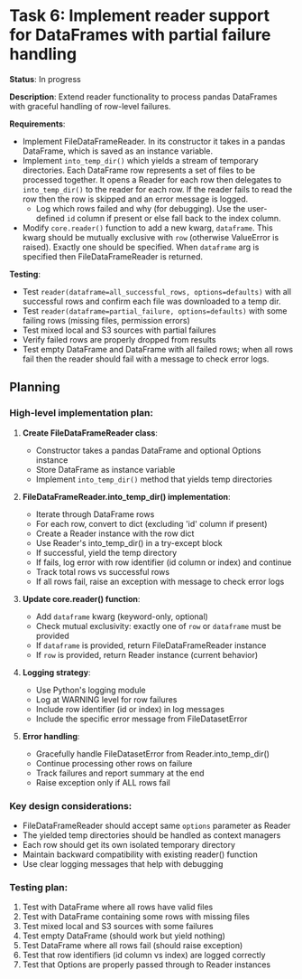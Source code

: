 # Task 6: Implement reader support for DataFrames with partial failure handling

**Status**: In progress

**Description**: Extend reader functionality to process pandas DataFrames with graceful handling of row-level failures.

**Requirements**:
- Implement FileDataFrameReader. In its constructor it takes in a pandas DataFrame, which is saved as an instance variable.
- Implement `into_temp_dir()` which yields a stream of temporary directories. Each DataFrame row represents a set of files to be processed together. It opens a Reader for each row then delegates to `into_temp_dir()` to the reader for each row. If the reader fails to read the row then the row is skipped and an error message is logged.
    - Log which rows failed and why (for debugging). Use the user-defined `id` column if present or else fall back to the index column.
- Modify `core.reader()` function to add a new kwarg, `dataframe`. This kwarg should be mutually exclusive with `row` (otherwise ValueError is raised). Exactly one should be specified. When `dataframe` arg is specified then  FileDataFrameReader is returned.

**Testing**:
- Test `reader(dataframe=all_successful_rows, options=defaults)` with all successful rows and confirm each file was downloaded to a temp dir.
- Test `reader(dataframe=partial_failure, options=defaults)` with some failing rows (missing files, permission errors)
- Test mixed local and S3 sources with partial failures
- Verify failed rows are properly dropped from results
- Test empty DataFrame and DataFrame with all failed rows; when all rows fail then the reader should fail with a message to check error logs.

## Planning

### High-level implementation plan:

1. **Create FileDataFrameReader class**:
   - Constructor takes a pandas DataFrame and optional Options instance
   - Store DataFrame as instance variable
   - Implement `into_temp_dir()` method that yields temp directories

2. **FileDataFrameReader.into_temp_dir() implementation**:
   - Iterate through DataFrame rows
   - For each row, convert to dict (excluding 'id' column if present)
   - Create a Reader instance with the row dict
   - Use Reader's into_temp_dir() in a try-except block
   - If successful, yield the temp directory
   - If fails, log error with row identifier (id column or index) and continue
   - Track total rows vs successful rows
   - If all rows fail, raise an exception with message to check error logs

3. **Update core.reader() function**:
   - Add `dataframe` kwarg (keyword-only, optional)
   - Check mutual exclusivity: exactly one of `row` or `dataframe` must be provided
   - If `dataframe` is provided, return FileDataFrameReader instance
   - If `row` is provided, return Reader instance (current behavior)

4. **Logging strategy**:
   - Use Python's logging module
   - Log at WARNING level for row failures
   - Include row identifier (id or index) in log messages
   - Include the specific error message from FileDatasetError

5. **Error handling**:
   - Gracefully handle FileDatasetError from Reader.into_temp_dir()
   - Continue processing other rows on failure
   - Track failures and report summary at the end
   - Raise exception only if ALL rows fail

### Key design considerations:
- FileDataFrameReader should accept same `options` parameter as Reader
- The yielded temp directories should be handled as context managers
- Each row should get its own isolated temporary directory
- Maintain backward compatibility with existing reader() function
- Use clear logging messages that help with debugging

### Testing plan:
1. Test with DataFrame where all rows have valid files
2. Test with DataFrame containing some rows with missing files
3. Test mixed local and S3 sources with some failures
4. Test empty DataFrame (should work but yield nothing)
5. Test DataFrame where all rows fail (should raise exception)
6. Test that row identifiers (id column vs index) are logged correctly
7. Test that Options are properly passed through to Reader instances
